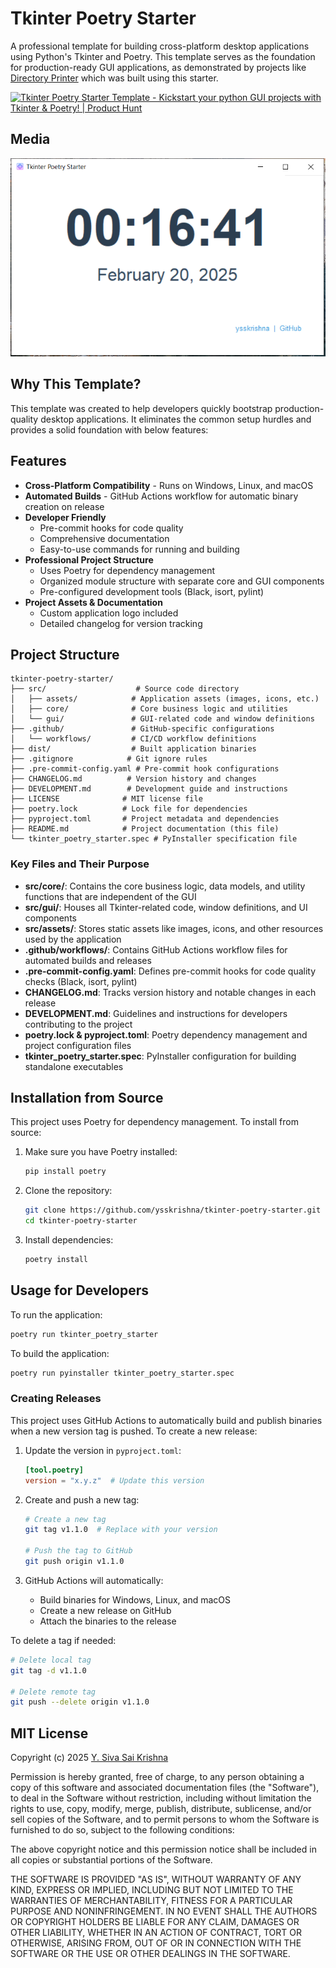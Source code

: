 # Tkinter Poetry Starter

A professional template for building cross-platform desktop applications using Python's Tkinter and Poetry. This template serves as the foundation for production-ready GUI applications, as demonstrated by projects like [Directory Printer](https://github.com/ysskrishna/directory-printer) which was built using this starter.

<a href="https://www.producthunt.com/posts/tkinter-poetry-starter-template?embed=true&utm_source=badge-featured&utm_medium=badge&utm_souce=badge-tkinter&#0045;poetry&#0045;starter&#0045;template" target="_blank"><img src="https://api.producthunt.com/widgets/embed-image/v1/featured.svg?post_id=896349&theme=light&t=1739993899720" alt="Tkinter&#0032;Poetry&#0032;Starter&#0032;Template - Kickstart&#0032;your&#0032;python&#0032;GUI&#0032;projects&#0032;with&#0032;Tkinter&#0032;&#0038;&#0032;Poetry&#0033; | Product Hunt" style="width: 250px; height: 54px;" width="250" height="54" /></a>

## Media
<img src="./media/tkinter-poetry-starter.png" alt="Tkinter Poetry Starter"/>


## Why This Template?

This template was created to help developers quickly bootstrap production-quality desktop applications. It eliminates the common setup hurdles and provides a solid foundation with below features:


## Features

- **Cross-Platform Compatibility** - Runs on Windows, Linux, and macOS
- **Automated Builds** - GitHub Actions workflow for automatic binary creation on release
- **Developer Friendly**
  - Pre-commit hooks for code quality
  - Comprehensive documentation
  - Easy-to-use commands for running and building
- **Professional Project Structure**
  - Uses Poetry for dependency management
  - Organized module structure with separate core and GUI components
  - Pre-configured development tools (Black, isort, pylint)
- **Project Assets & Documentation**
  - Custom application logo included
  - Detailed changelog for version tracking


## Project Structure

```
tkinter-poetry-starter/
├── src/                    # Source code directory
│   ├── assets/            # Application assets (images, icons, etc.)
│   ├── core/              # Core business logic and utilities
│   └── gui/               # GUI-related code and window definitions
├── .github/               # GitHub-specific configurations
│   └── workflows/         # CI/CD workflow definitions
├── dist/                  # Built application binaries
├── .gitignore            # Git ignore rules
├── .pre-commit-config.yaml # Pre-commit hook configurations
├── CHANGELOG.md          # Version history and changes
├── DEVELOPMENT.md        # Development guide and instructions
├── LICENSE              # MIT license file
├── poetry.lock          # Lock file for dependencies
├── pyproject.toml       # Project metadata and dependencies
├── README.md            # Project documentation (this file)
└── tkinter_poetry_starter.spec # PyInstaller specification file
```

### Key Files and Their Purpose

- **src/core/**: Contains the core business logic, data models, and utility functions that are independent of the GUI
- **src/gui/**: Houses all Tkinter-related code, window definitions, and UI components
- **src/assets/**: Stores static assets like images, icons, and other resources used by the application
- **.github/workflows/**: Contains GitHub Actions workflow files for automated builds and releases
- **.pre-commit-config.yaml**: Defines pre-commit hooks for code quality checks (Black, isort, pylint)
- **CHANGELOG.md**: Tracks version history and notable changes in each release
- **DEVELOPMENT.md**: Guidelines and instructions for developers contributing to the project
- **poetry.lock & pyproject.toml**: Poetry dependency management and project configuration files
- **tkinter_poetry_starter.spec**: PyInstaller configuration for building standalone executables

## Installation from Source

This project uses Poetry for dependency management. To install from source:

1. Make sure you have Poetry installed:
   ```bash
   pip install poetry
   ```

2. Clone the repository:
   ```bash
   git clone https://github.com/ysskrishna/tkinter-poetry-starter.git
   cd tkinter-poetry-starter
   ```

3. Install dependencies:
   ```bash
   poetry install
   ```

## Usage for Developers

To run the application:

```bash
poetry run tkinter_poetry_starter
```

To build the application:

```bash
poetry run pyinstaller tkinter_poetry_starter.spec
```


### Creating Releases

This project uses GitHub Actions to automatically build and publish binaries when a new version tag is pushed. To create a new release:

1. Update the version in `pyproject.toml`:
   ```toml
   [tool.poetry]
   version = "x.y.z"  # Update this version
   ```

2. Create and push a new tag:
   ```bash
   # Create a new tag
   git tag v1.1.0  # Replace with your version

   # Push the tag to GitHub
   git push origin v1.1.0
   ```

3. GitHub Actions will automatically:
   - Build binaries for Windows, Linux, and macOS
   - Create a new release on GitHub
   - Attach the binaries to the release

To delete a tag if needed:
```bash
# Delete local tag
git tag -d v1.1.0

# Delete remote tag
git push --delete origin v1.1.0
```

## MIT License

Copyright (c) 2025 [Y. Siva Sai Krishna](https://github.com/ysskrishna)

Permission is hereby granted, free of charge, to any person obtaining a copy
of this software and associated documentation files (the "Software"), to deal
in the Software without restriction, including without limitation the rights
to use, copy, modify, merge, publish, distribute, sublicense, and/or sell
copies of the Software, and to permit persons to whom the Software is
furnished to do so, subject to the following conditions:

The above copyright notice and this permission notice shall be included in all
copies or substantial portions of the Software.

THE SOFTWARE IS PROVIDED "AS IS", WITHOUT WARRANTY OF ANY KIND, EXPRESS OR
IMPLIED, INCLUDING BUT NOT LIMITED TO THE WARRANTIES OF MERCHANTABILITY,
FITNESS FOR A PARTICULAR PURPOSE AND NONINFRINGEMENT. IN NO EVENT SHALL THE
AUTHORS OR COPYRIGHT HOLDERS BE LIABLE FOR ANY CLAIM, DAMAGES OR OTHER
LIABILITY, WHETHER IN AN ACTION OF CONTRACT, TORT OR OTHERWISE, ARISING FROM,
OUT OF OR IN CONNECTION WITH THE SOFTWARE OR THE USE OR OTHER DEALINGS IN THE
SOFTWARE.